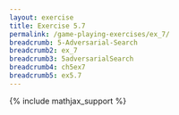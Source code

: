 ```yaml
---
layout: exercise
title: Exercise 5.7
permalink: /game-playing-exercises/ex_7/
breadcrumb: 5-Adversarial-Search
breadcrumb2: ex_7
breadcrumb3: 5adversarialSearch
breadcrumb4: ch5ex7
breadcrumb5: ex5.7
---
```


{% include mathjax_support %}

